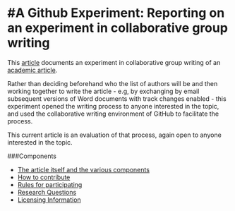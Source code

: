 #A Github Experiment: Reporting on an experiment in collaborative group writing
=================
This [article](https://github.com/ASU-CPI/github-experiment/tree/master/article) documents an experiment in collaborative group writing of an [academic article](https://github.com/ASU-CPI/honest-pi). 

Rather than deciding beforehand who the list of authors will be and then working together to write the article - e.g, by exchanging by email subsequent versions of Word documents with track changes enabled - this experiment opened the writing process to anyone interested in the topic, and used the collaborative writing environment of GitHub to facilitate the process.

This current article is an evaluation of that process, again open to anyone interested in the topic. 

###Components
- [The article itself and the various components](https://github.com/ASU-CPI/github-experiment/tree/master/article)
- [How to contribute](https://github.com/ASU-CPI/github-experiment/blob/master/contributing.md)
- [Rules for participating](https://github.com/ASU-CPI/github-experiment/blob/master/rules.md)
- [Research Questions](https://github.com/ASU-CPI/github-experiment/blob/master/researchquestions.md)
- [Licensing Information](https://github.com/ASU-CPI/github-experiment/blob/master/licensing.md)
